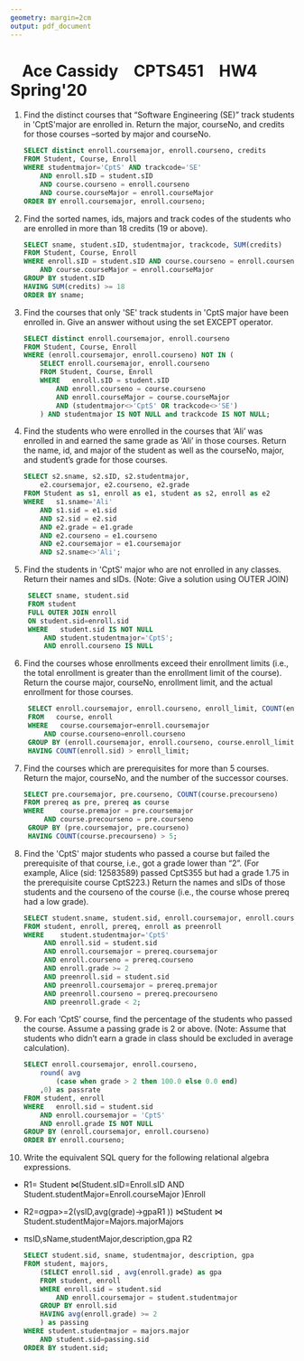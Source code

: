 ```yaml
---
geometry: margin=2cm
output: pdf_document
---
```


# &ensp; Ace Cassidy &ensp; CPTS451 &ensp; HW4 &ensp; Spring'20

1. Find the distinct courses that “Software Engineering (SE)” track students in 'CptS'major are enrolled in. Return the major,  courseNo, and credits for those courses –sorted by major and courseNo.

    ```SQL
    SELECT distinct enroll.coursemajor, enroll.courseno, credits
    FROM Student, Course, Enroll
    WHERE studentmajor='CptS' AND trackcode='SE'
        AND enroll.sID = student.sID
        AND course.courseno = enroll.courseno
        AND course.courseMajor = enroll.courseMajor
    ORDER BY enroll.coursemajor, enroll.courseno;
    ```

2. Find the sorted names, ids, majors and track codes of the students who are enrolled in more than 18 credits (19 or above).

    ```SQL
    SELECT sname, student.sID, studentmajor, trackcode, SUM(credits)
    FROM Student, Course, Enroll
    WHERE enroll.sID = student.sID AND course.courseno = enroll.courseno
        AND course.courseMajor = enroll.courseMajor
    GROUP BY student.sID
    HAVING SUM(credits) >= 18
    ORDER BY sname;
    ```

3. Find the courses that only 'SE' track students in 'CptS major have been enrolled in. Give an answer without using the set EXCEPT operator.

    ```SQL
    SELECT distinct enroll.coursemajor, enroll.courseno
    FROM Student, Course, Enroll
    WHERE (enroll.coursemajor, enroll.courseno) NOT IN (
        SELECT enroll.coursemajor, enroll.courseno
        FROM Student, Course, Enroll
        WHERE   enroll.sID = student.sID
            AND enroll.courseno = course.courseno
            AND enroll.courseMajor = course.courseMajor
            AND (studentmajor<>'CptS' OR trackcode<>'SE')
        ) AND studentmajor IS NOT NULL and trackcode IS NOT NULL;
    ```

4. Find the students who were enrolled in the courses that ‘Ali’ was enrolled in and earned the same grade as ‘Ali’ in those courses. Return the name, id, and major of the student as well as the courseNo,  major, and student’s grade for those courses.

    ```SQL
    SELECT s2.sname, s2.sID, s2.studentmajor,
        e2.coursemajor, e2.courseno, e2.grade
    FROM Student as s1, enroll as e1, student as s2, enroll as e2
    WHERE   s1.sname='Ali'
        AND s1.sid = e1.sid
        AND s2.sid = e2.sid
        AND e2.grade = e1.grade
        AND e2.courseno = e1.courseno
        AND e2.coursemajor = e1.coursemajor
        AND s2.sname<>'Ali';
    ```

5. Find the students in 'CptS' major who are not enrolled in any classes. Return their names and sIDs. (Note: Give a solution using OUTER JOIN)

   ```SQL
    SELECT sname, student.sid
    FROM student
    FULL OUTER JOIN enroll
    ON student.sid=enroll.sid
    WHERE   student.sid IS NOT NULL
        AND student.studentmajor='CptS';
        AND enroll.courseno IS NULL
    ```

6. Find the courses whose enrollments exceed their enrollment limits (i.e., the total enrollment is greater than the enrollment limit of the course). Return the course  major, courseNo, enrollment limit, and the actual enrollment for those courses.

   ```SQL
    SELECT enroll.coursemajor, enroll.courseno, enroll_limit, COUNT(enroll.sid) as enrollnum
    FROM   course, enroll
    WHERE   course.coursemajor=enroll.coursemajor
        AND course.courseno=enroll.courseno
    GROUP BY (enroll.coursemajor, enroll.courseno, course.enroll_limit )
    HAVING COUNT(enroll.sid) > enroll_limit;
    ```

7. Find the courses which are prerequisites for more than 5 courses. Return the major, courseNo, and the number of the successor courses.

   ```SQL
   SELECT pre.coursemajor, pre.courseno, COUNT(course.precourseno)
   FROM prereq as pre, prereq as course
   WHERE    course.premajor = pre.coursemajor
        AND course.precourseno = pre.courseno
    GROUP BY (pre.coursemajor, pre.courseno)
    HAVING COUNT(course.precourseno) > 5;
    ```

8. Find the 'CptS' major students who passed a course but failed the prerequisite of that course, i.e., got a grade lower than “2”. (For example, Alice (sid: 12583589) passed CptS355 but had a grade 1.75 in the prerequisite course CptS223.)  Return the names and sIDs of those students and the courseno of the course (i.e., the course whose prereq had a low grade).

   ```SQL
   SELECT student.sname, student.sid, enroll.coursemajor, enroll.courseno
   FROM student, enroll, prereq, enroll as preenroll
   WHERE    student.studentmajor='CptS'
        AND enroll.sid = student.sid
        AND enroll.coursemajor = prereq.coursemajor
        AND enroll.courseno = prereq.courseno
        AND enroll.grade >= 2
        AND preenroll.sid = student.sid
        AND preenroll.coursemajor = prereq.premajor
        AND preenroll.courseno = prereq.precourseno
        AND preenroll.grade < 2;
    ```

9. For each ‘CptS’ course, find the percentage of the students who passed the course. Assume a passing grade is 2 or above. (Note: Assume that students who didn’t earn a grade in class should be excluded in average calculation).

    ```SQL
    SELECT enroll.coursemajor, enroll.courseno,
        round( avg
            (case when grade > 2 then 100.0 else 0.0 end)
        ,0) as passrate
    FROM student, enroll
    WHERE   enroll.sid = student.sid
        AND enroll.coursemajor = 'CptS'
        AND enroll.grade IS NOT NULL
    GROUP BY (enroll.coursemajor, enroll.courseno)
    ORDER BY enroll.courseno;
    ```

10. Write the equivalent SQL query for the following relational algebra expressions.

* R1= Student ⋈(Student.sID=Enroll.sID AND Student.studentMajor=Enroll.courseMajor )Enroll

* R2=σgpa>=2(γsID,avg(grade)->gpaR1 )) ⋈Student ⋈ Student.studentMajor=Majors.majorMajors

* πsID,sName,studentMajor,description,gpa R2

    ```SQL
    SELECT student.sid, sname, studentmajor, description, gpa
    FROM student, majors,
        (SELECT enroll.sid , avg(enroll.grade) as gpa
        FROM student, enroll
        WHERE enroll.sid = student.sid
            AND enroll.coursemajor = student.studentmajor
        GROUP BY enroll.sid
        HAVING avg(enroll.grade) >= 2
        ) as passing
    WHERE student.studentmajor = majors.major
        AND student.sid=passing.sid
    ORDER BY student.sid;
    ```
